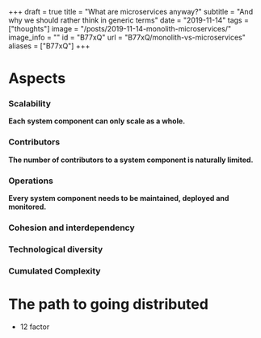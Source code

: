 +++
draft = true
title = "What are microservices anyway?"
subtitle = "And why we should rather think in generic terms"
date = "2019-11-14"
tags = ["thoughts"]
image = "/posts/2019-11-14-monolith-microservices/"
image_info = ""
id = "B77xQ"
url = "B77xQ/monolith-vs-microservices"
aliases = ["B77xQ"]
+++

# Aspects

### Scalability

**Each system component can only scale as a whole.**

### Contributors

**The number of contributors to a system component is naturally limited.**

### Operations

**Every system component needs to be maintained, deployed and monitored.**

### Cohesion and interdependency

### Technological diversity

### Cumulated Complexity

# The path to going distributed

- 12 factor
